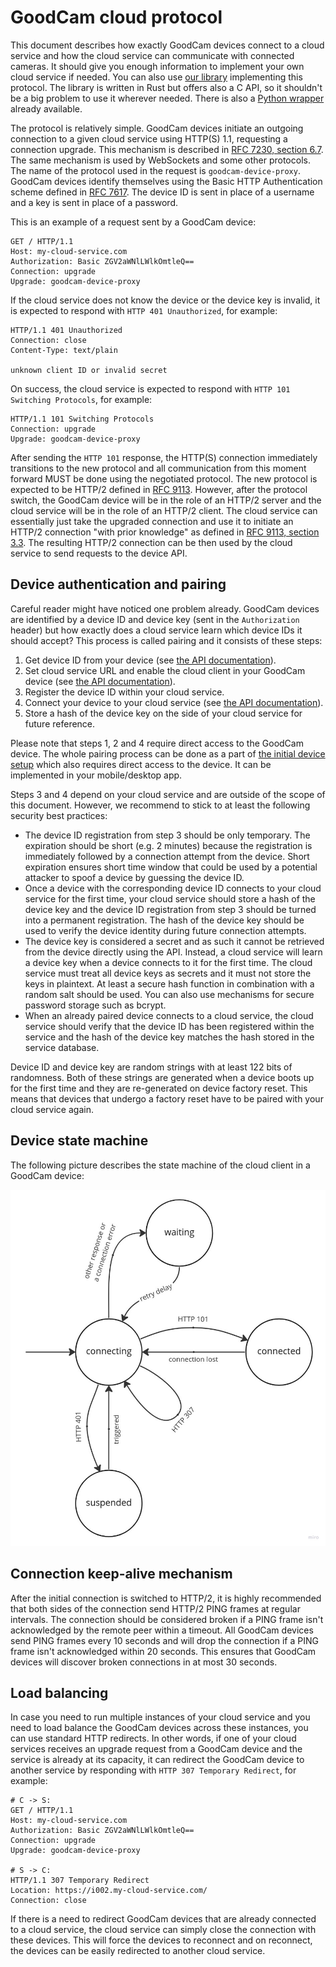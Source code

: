 # GoodCam cloud protocol

This document describes how exactly GoodCam devices connect to a cloud service
and how the cloud service can communicate with connected cameras. It should
give you enough information to implement your own cloud service if needed. You
can also use [our library](https://github.com/GoodCam/device-proxy-lib)
implementing this protocol. The library is written in Rust but offers also a C
API, so it shouldn't be a big problem to use it wherever needed. There is also
a [Python wrapper](https://github.com/GoodCam/device-proxy-lib-python) already
available.

The protocol is relatively simple. GoodCam devices initiate an outgoing
connection to a given cloud service using HTTP(S) 1.1, requesting a connection
upgrade. This mechanism is described in
[RFC 7230, section 6.7](https://www.rfc-editor.org/rfc/rfc7230#section-6.7).
The same mechanism is used by WebSockets and some other protocols. The name of
the protocol used in the request is `goodcam-device-proxy`. GoodCam devices
identify themselves using the Basic HTTP Authentication scheme defined in
[RFC 7617](https://www.rfc-editor.org/rfc/rfc7617). The device ID is sent in
place of a username and a key is sent in place of a password.

This is an example of a request sent by a GoodCam device:
```text
GET / HTTP/1.1
Host: my-cloud-service.com
Authorization: Basic ZGV2aWNlLWlkOmtleQ==
Connection: upgrade
Upgrade: goodcam-device-proxy
```

If the cloud service does not know the device or the device key is invalid, it
is expected to respond with `HTTP 401 Unauthorized`, for example:
```text
HTTP/1.1 401 Unauthorized
Connection: close
Content-Type: text/plain

unknown client ID or invalid secret
```

On success, the cloud service is expected to respond with
`HTTP 101 Switching Protocols`, for example:
```text
HTTP/1.1 101 Switching Protocols
Connection: upgrade
Upgrade: goodcam-device-proxy
```

After sending the `HTTP 101` response, the HTTP(S) connection immediately
transitions to the new protocol and all communication from this moment forward
MUST be done using the negotiated protocol. The new protocol is expected to be
HTTP/2 defined in [RFC 9113](https://www.rfc-editor.org/rfc/rfc9113). However,
after the protocol switch, the GoodCam device will be in the role of an HTTP/2
server and the cloud service will be in the role of an HTTP/2 client. The cloud
service can essentially just take the upgraded connection and use it to
initiate an HTTP/2 connection "with prior knowledge" as defined in
[RFC 9113, section 3.3](https://www.rfc-editor.org/rfc/rfc9113#section-3.3).
The resulting HTTP/2 connection can be then used by the cloud service to send
requests to the device API.

## Device authentication and pairing

Careful reader might have noticed one problem already. GoodCam devices are
identified by a device ID and device key (sent in the `Authorization` header)
but how exactly does a cloud service learn which device IDs it should accept?
This process is called pairing and it consists of these steps:

1. Get device ID from your device (see
   [the API documentation](https://goodcam.github.io/goodcam-api/#tag/cloud/operation/get-cloud-client-info)).
2. Set cloud service URL and enable the cloud client in your GoodCam device
   (see [the API documentation](https://goodcam.github.io/goodcam-api/#tag/cloud/operation/update-cloud-client-settings)).
3. Register the device ID within your cloud service.
4. Connect your device to your cloud service (see
   [the API documentation](https://goodcam.github.io/goodcam-api/#tag/cloud/operation/connect-to-cloud)).
5. Store a hash of the device key on the side of your cloud service for future
   reference.

Please note that steps 1, 2 and 4 require direct access to the GoodCam device.
The whole pairing process can be done as a part of
[the initial device setup](https://goodcam.github.io/goodcam-api/#section/Initial-setup)
which also requires direct access to the device. It can be implemented in your
mobile/desktop app.

Steps 3 and 4 depend on your cloud service and are outside of the scope of this
document. However, we recommend to stick to at least the following security
best practices:

* The device ID registration from step 3 should be only temporary. The
  expiration should be short (e.g. 2 minutes) because the registration is
  immediately followed by a connection attempt from the device. Short
  expiration ensures short time window that could be used by a potential
  attacker to spoof a device by guessing the device ID.
* Once a device with the corresponding device ID connects to your cloud service
  for the first time, your cloud service should store a hash of the device key
  and the device ID registration from step 3 should be turned into a permanent
  registration. The hash of the device key should be used to verify the device
  identity during future connection attempts.
* The device key is considered a secret and as such it cannot be retrieved from
  the device directly using the API. Instead, a cloud service will learn a
  device key when a device connects to it for the first time. The cloud service
  must treat all device keys as secrets and it must not store the keys in
  plaintext. At least a secure hash function in combination with a random salt
  should be used. You can also use mechanisms for secure password storage such
  as bcrypt.
* When an already paired device connects to a cloud service, the cloud service
  should verify that the device ID has been registered within the service and
  the hash of the device key matches the hash stored in the service database.

Device ID and device key are random strings with at least 122 bits of
randomness. Both of these strings are generated when a device boots up for the
first time and they are re-generated on device factory reset. This means that
devices that undergo a factory reset have to be paired with your cloud service
again.

## Device state machine

The following picture describes the state machine of the cloud client in a
GoodCam device:

![state machine](./cloud-client-states.jpg)

## Connection keep-alive mechanism

After the initial connection is switched to HTTP/2, it is highly recommended
that both sides of the connection send HTTP/2 PING frames at regular intervals.
The connection should be considered broken if a PING frame isn't acknowledged
by the remote peer within a timeout. All GoodCam devices send PING frames every
10 seconds and will drop the connection if a PING frame isn't acknowledged
within 20 seconds. This ensures that GoodCam devices will discover broken
connections in at most 30 seconds.

## Load balancing

In case you need to run multiple instances of your cloud service and you need
to load balance the GoodCam devices across these instances, you can use
standard HTTP redirects. In other words, if one of your cloud services receives
an upgrade request from a GoodCam device and the service is already at its
capacity, it can redirect the GoodCam device to another service by responding
with `HTTP 307 Temporary Redirect`, for example:
```text
# C -> S:
GET / HTTP/1.1
Host: my-cloud-service.com
Authorization: Basic ZGV2aWNlLWlkOmtleQ==
Connection: upgrade
Upgrade: goodcam-device-proxy

# S -> C:
HTTP/1.1 307 Temporary Redirect
Location: https://i002.my-cloud-service.com/
Connection: close
```

If there is a need to redirect GoodCam devices that are already connected to a
cloud service, the cloud service can simply close the connection with these
devices. This will force the devices to reconnect and on reconnect, the devices
can be easily redirected to another cloud service.
